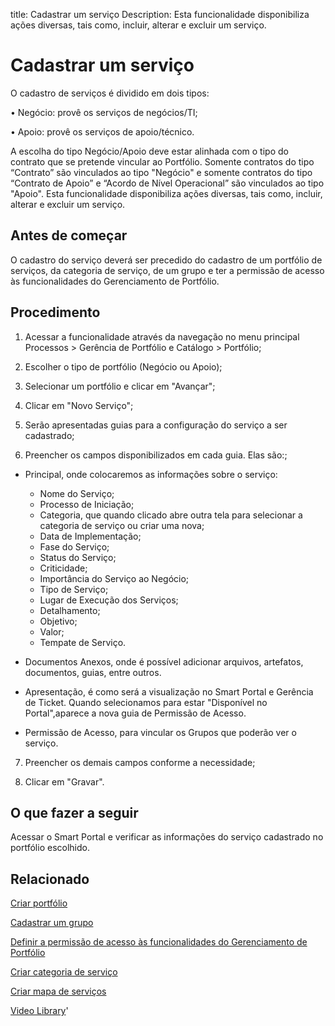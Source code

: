 title: Cadastrar um serviço
Description: Esta funcionalidade disponibiliza ações diversas, tais como, incluir, alterar e excluir um serviço.

# Cadastrar um serviço

O cadastro de serviços é dividido em dois tipos:

•	Negócio: provê os serviços de negócios/TI;

•	Apoio: provê os serviços de apoio/técnico.

A escolha do tipo Negócio/Apoio deve estar alinhada com o tipo do contrato que se pretende vincular ao Portfólio. Somente contratos do tipo “Contrato” são vinculados ao tipo "Negócio" e somente contratos do tipo “Contrato de Apoio” e “Acordo de Nível Operacional” são vinculados ao tipo "Apoio".
Esta funcionalidade disponibiliza ações diversas, tais como, incluir, alterar e excluir um serviço.

## Antes de começar

O cadastro do serviço deverá ser precedido do cadastro de um portfólio de
serviços, da categoria de serviço, de um grupo e ter a permissão de acesso às
funcionalidades do Gerenciamento de Portfólio.

## Procedimento

1.  Acessar a funcionalidade através da navegação no menu principal Processos \>
    Gerência de Portfólio e Catálogo \> Portfólio;

2.  Escolher o tipo de portfólio (Negócio ou Apoio);

3.  Selecionar um portfólio e clicar em "Avançar";

4.  Clicar em "Novo Serviço";

5.  Serão apresentadas guias para a configuração do serviço a ser cadastrado;

6.  Preencher os campos disponibilizados em cada guia. Elas  são:;        
        
- Principal, onde colocaremos as informações sobre o serviço:
    
    - Nome do Serviço;
    - Processo de Iniciação;
    - Categoria, que quando clicado abre outra tela para selecionar a categoria de serviço ou criar uma nova;
    - Data de Implementação;
    - Fase do Serviço;
    - Status do Serviço;
    - Criticidade;
    - Importância do Serviço ao Negócio;
    - Tipo de Serviço;
    - Lugar de Execução dos Serviços;
    - Detalhamento;
    - Objetivo;
    - Valor;
    - Tempate de Serviço.
    
- Documentos Anexos, onde é possível adicionar arquivos, artefatos, documentos, guias, entre outros.
- Apresentação, é como será a visualização no Smart Portal e Gerência de Ticket. Quando selecionamos para estar "Disponível no Portal",aparece a nova guia de Permissão de Acesso.
- Permissão de Acesso, para vincular os Grupos que poderão ver o serviço.

7.  Preencher os demais campos conforme a necessidade;

8.  Clicar em "Gravar".

## O que fazer a seguir

Acessar o Smart Portal e verificar as informações do serviço cadastrado no
portfólio escolhido.

Relacionado
---------------

[Criar portfólio](/pt-br/citsmart-platform-9/processes/portfolio-and-catalog/use/create-the-portfolio.html)

[Cadastrar um grupo](/pt-br/citsmart-platform-9/initial-settings/access-settings/user/register-groups.html)

[Definir a permissão de acesso às funcionalidades do Gerenciamento de Portfólio](/pt-br/citsmart-platform-9/processes/portfolio-and-catalog/configuration/access-portfolio-management.html)

[Criar categoria de serviço](/pt-br/citsmart-platform-9/processes/portfolio-and-catalog/configuration/create-service-category.html)

[Criar mapa de serviços](/pt-br/citsmart-platform-9/processes/portfolio-and-catalog/use/create-service-map.html)

<i class='fa fa-youtube-play  fa-2x' style='color:#97ce17;vertical-align: middle;'> </i> [Video Library](https://www.youtube.com/playlist?list=PLB5qK2uzf2RNuLck4D45CohnoacGmsTys)'

<!-- !!! tip "About"

    <b>Product/Version:</b> CITSmart | 9.00 &nbsp;&nbsp;
    <b>Updated:</b>01/16/2019 – Larissa Lourenço
